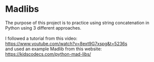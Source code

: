 # Madlibs
The purpose of this project is to practice using string concatenation in Python using 3 different approaches.
<br />
<br />
I followed a tutorial from this video:
<br />
https://www.youtube.com/watch?v=8ext9G7xspg&t=5236s
<br />
and used an example Madlib from this website:
<br />
https://kidscodecs.com/python-mad-libs/
